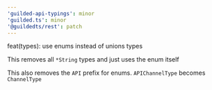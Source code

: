 ```yaml
---
'guilded-api-typings': minor
'guilded.ts': minor
'@guildedts/rest': patch
---
```


feat(types): use enums instead of unions types

This removes all `*String` types and just uses the enum itself

This also removes the `API` prefix for enums. `APIChannelType` becomes `ChannelType`
